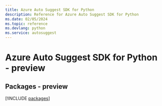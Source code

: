 ```yaml
---
title: Azure Auto Suggest SDK for Python
description: Reference for Azure Auto Suggest SDK for Python
ms.date: 02/05/2024
ms.topic: reference
ms.devlang: python
ms.service: autosuggest
---
```

# Azure Auto Suggest SDK for Python - preview
## Packages - preview
[!INCLUDE [packages](auto-suggest-index.md)]
